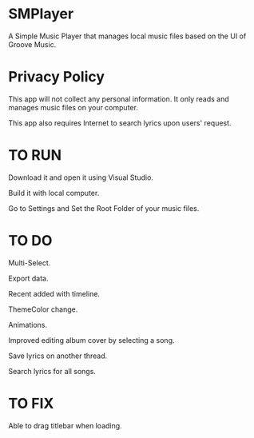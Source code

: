 # SMPlayer
A Simple Music Player that manages local music files based on the UI of Groove Music.

# Privacy Policy
This app will not collect any personal information. It only reads and manages music files on your computer.

This app also requires Internet to search lyrics upon users' request.

# TO RUN
Download it and open it using Visual Studio.

Build it with local computer.

Go to Settings and Set the Root Folder of your music files.

# TO DO
Multi-Select.

Export data.

Recent added with timeline.

ThemeColor change.

Animations.

Improved editing album cover by selecting a song.

Save lyrics on another thread.

Search lyrics for all songs.

# TO FIX
Able to drag titlebar when loading.